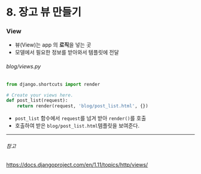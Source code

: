 # 8. 장고 뷰 만들기

### View

- 뷰(View)는 app 의 **로직**을 넣는 곳
- 모델에서 필요한 정보를 받아와서 템플릿에 전달



###### blog/views.py

```python
from django.shortcuts import render

# Create your views here.
def post_list(request):
    return render(request, 'blog/post_list.html', {})
```

- `post_list` 함수에서 `request`를 넘겨 받아 `render()`를 호출
- 호출하여 받은 `blog/post_list.html`템플릿을 보여준다.



---

###### 참고

<https://docs.djangoproject.com/en/1.11/topics/http/views/>